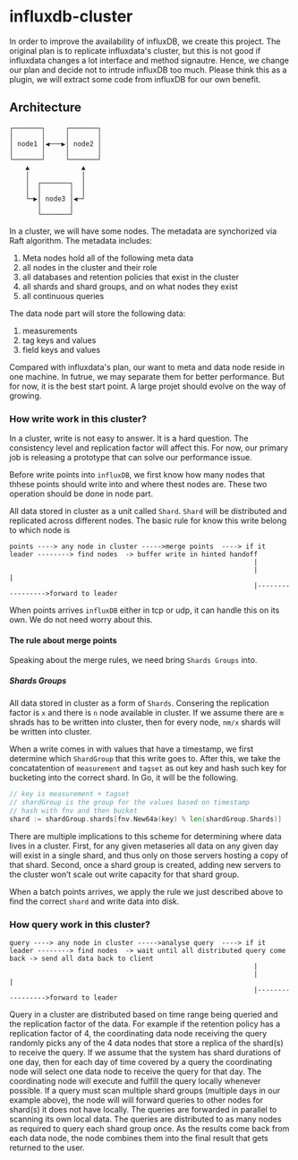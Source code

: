 # influxdb-cluster
In order to improve the availability of influxDB, we create this project. The original plan is to replicate influxdata's cluster, but this is not good 
if influxdata changes a lot interface and method signautre. Hence, we change our plan and decide not to intrude influxDB too much. Please think this as a plugin, we will extract 
some code from influxDB for our own benefit.

## Architecture
    ┌───────┐     ┌───────┐      
    │       │     │       │      
    │ node1 │◀───▶│ node2 │      
    │       │     │       │      
    └───────┘     └───────┘      
        ▲             ▲          
        │             │          
        │  ┌───────┐  │          
        │  │       │  │          
        └─▶│ node3 │◀─┘          
           │       │             
           └───────┘          
           
In a cluster, we will have some nodes. The metadata are synchorized via Raft algorithm. The metadata includes:
1. Meta nodes hold all of the following meta data
2. all nodes in the cluster and their role
3. all databases and retention policies that exist in the cluster
4. all shards and shard groups, and on what nodes they exist
5. all continuous queries

The data node part will store the following data:
1. measurements
2. tag keys and values
3. field keys and values

Compared with influxdata's plan, our want to meta and data node reside in one machine. In futrue, we may separate them for better performance. But for now, it is the best start 
point. A large projet should evolve on the way of growing. 

### How write work in this cluster?
In a cluster, write is not easy to answer. It is a hard question. The consistency level and replication factor will affect this. For now, our primary job
 is releasing a prototype that can solve our performance issue.

Before write points into `influxDB`, we first know how many nodes that thhese points should write into and where thest nodes are. These two operation should be done in node part. 


All data stored in cluster as a unit called `Shard`. `Shard` will be distributed and replicated across different nodes. The basic rule for know this write belong to which node 
is 


~~~
points ----> any node in cluster ----->merge points  ----> if it leader --------> find nodes  -> buffer write in hinted handoff
                                                             |
                                                             |                          |
                                                             |----------------->forward to leader 
~~~
                                         
When points arrives `influxDB` either in tcp or udp, it can handle this on its own. We do not need worry about this.

#### The rule about merge points
Speaking about the merge rules, we need bring `Shards Groups` into.
##### Shards Groups
All data stored in cluster as a form of `Shards`.  Consering the replication factor is `x` and there is
`n` node available in cluster. If we assume there are `m` shrads has to be written into cluster, then for every node, `nm/x` shards
will be written into cluster. 

When a write comes in with values that have a timestamp, we first determine which `ShardGroup` that this write goes to. After this, 
we take the concatatention of `measurement` and `tagset` as out key and hash such key for bucketing into the correct shard. In Go, it will
be the following.

~~~go
// key is measurement + tagset
// shardGroup is the group for the values based on timestamp
// hash with fnv and then bucket
shard := shardGroup.shards[fnv.New64a(key) % len(shardGroup.Shards)]
~~~

There are multiple implications to this scheme for determining where data lives in a cluster. 
First, for any given metaseries all data on any given day will exist in a single shard, and 
thus only on those servers hosting a copy of that shard. Second, once a shard group is created, 
adding new servers to the cluster won’t scale out write capacity for that shard group. 

When a batch points arrives, we apply the rule we just described above to find the correct `shard`  and write data into disk.

### How query work in this cluster?

~~~
query ----> any node in cluster ----->analyse query  ----> if it leader --------> find nodes  -> wait until all distributed query come back -> send all data back to client 
                                                             |
                                                             |                          |
                                                             |----------------->forward to leader 
~~~
Query in a cluster are distributed based on time range being queried and the replication factor of the data. For example if the retention policy has a replication factor of 4, the coordinating data node receiving the query randomly picks any of the 4 data nodes that store a replica of the shard(s) to receive the query. If we assume that 
the system has shard durations of one day, then for each day of time covered by a query the coordinating node will select one data node to receive the query for that day. The coordinating node will execute and fulfill the query locally whenever possible. If a query must scan multiple shard groups (multiple days in our example above), the node will will forward queries to other nodes for shard(s) it does not have locally. The queries are forwarded in parallel to scanning its own local data. The queries are distributed to as many nodes as required to query each shard group once. As the results come back from each data node, the node combines them into the final result that gets returned to the user.
